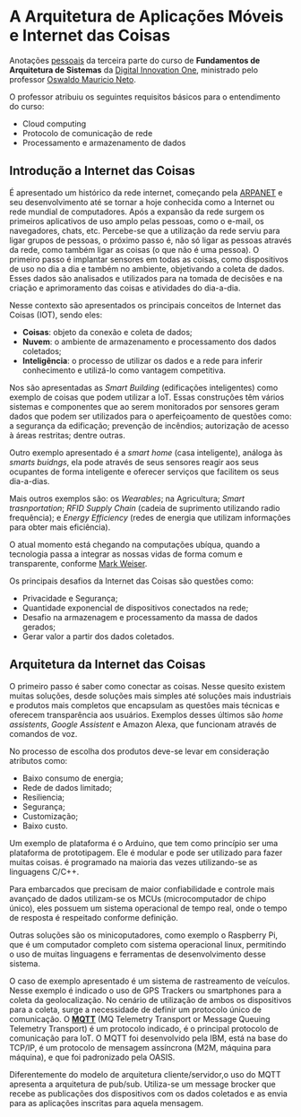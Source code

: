 # A Arquitetura de Aplicações Móveis e Internet das Coisas

Anotações [pessoais][EU] da terceira parte do curso de **Fundamentos de Arquitetura de Sistemas** da [Digital Innovation One][DIO], ministrado pelo professor [Oswaldo Mauricio Neto][PROFESSOR].

O professor atribuiu os seguintes requisitos básicos para o entendimento do curso:

- Cloud computing
- Protocolo de comunicação de rede
- Processamento e armazenamento de dados



## Introdução a Internet das Coisas

É apresentado um histórico da rede internet, começando pela [ARPANET][ARPANET] e seu desenvolvimento até se tornar a hoje conhecida como a Internet ou rede mundial de computadores.
Após a expansão da rede surgem os primeiros aplicativos de uso amplo pelas pessoas, como o e-mail, os navegadores, chats, etc. Percebe-se que a utilização da rede serviu para ligar grupos de pessoas, o próximo passo é, não só ligar as pessoas através da rede, como também ligar as coisas (o que não é uma pessoa).
O primeiro passo é implantar sensores em todas as coisas, como dispositivos de uso no dia a dia e também no ambiente, objetivando a coleta de dados. Esses dados são analisados e utilizados para na tomada de decisões e na criação e aprimoramento das coisas e atividades do dia-a-dia.

Nesse contexto são apresentados os principais conceitos de Internet das Coisas (IOT), sendo eles:

- **Coisas**: objeto da conexão e coleta de dados;
- **Nuvem**: o ambiente de armazenamento e processamento dos dados coletados;
- **Inteligência**: o processo de utilizar os dados e a rede para inferir conhecimento e utilizá-lo como vantagem competitiva.

Nos são apresentadas as *Smart Building* (edificações inteligentes) como exemplo de coisas que podem utilizar a IoT. Essas construções têm vários sistemas e componentes que ao serem monitorados por sensores geram dados que podem ser utilizados para o aperfeiçoamento de questões como: a segurança da edificação; prevenção de incêndios; autorização de acesso à áreas restritas; dentre outras.

 Outro exemplo apresentado é a *smart home* (casa inteligente), análoga às *smarts buidngs*, ela pode através de seus sensores reagir aos seus ocupantes de forma inteligente e oferecer serviços que facilitem os seus dia-a-dias.

 Mais outros exemplos são: os *Wearables*; na Agricultura; *Smart trasnportation*; *RFID Supply Chain* (cadeia de suprimento utilizando radio frequência); e *Energy Efficiency* (redes de energia que utilizam informações para obter mais eficiência).

 O atual momento está chegando na computações ubíqua, quando a tecnologia passa a integrar as nossas vidas de forma comum e transparente, conforme [Mark Weiser][MARK_WEISER].

 Os principais desafios da Internet das Coisas são questões como:

 - Privacidade e Segurança;
 - Quantidade exponencial de dispositivos conectados na rede;
 - Desafio na armazenagem e processamento da massa de dados gerados;
 - Gerar valor a partir dos dados coletados.

## Arquitetura da Internet das Coisas

O primeiro passo é saber como conectar as coisas. Nesse quesito existem muitas soluções, desde soluções mais simples até soluções mais industriais e produtos mais completos que encapsulam as questões mais técnicas e oferecem transparência aos usuários. Exemplos desses últimos são *home assistents*, *Google Assistent* e Amazon Alexa, que funcionam através de comandos de voz.

No processo de escolha dos produtos deve-se levar em consideração atributos como:

- Baixo consumo de energia;
- Rede de dados limitado;
- Resiliencia;
- Segurança;
- Customização;
- Baixo custo.

Um exemplo de plataforma é o Arduino, que tem como princípio ser uma plataforma de prototipagem. Ele é modular e pode ser utilizado para fazer muitas coisas. é programado na maioria das vezes utilizando-se as linguagens C/C++.

Para embarcados que precisam de maior confiabilidade e controle mais avançado de dados utilizam-se os MCUs (microcomputador de chipo único), eles possuem um sistema operacional de tempo real, onde o tempo de resposta é respeitado conforme definição.

Outras soluções são os minicoputadores, como exemplo o Raspberry Pi, que é um computador completo com sistema operacional linux, permitindo o uso de muitas linguagens e ferramentas de desenvolvimento desse sistema.

O caso de exemplo apresentado é um sistema de rastreamento de veículos. Nesse exemplo é indicado o uso de GPS Trackers ou smartphones para a coleta da geolocalização. No cenário de utilização de ambos os dispositivos para a coleta, surge a necessidade de definir um protocolo único de comunicação. O [**MQTT**][MQTT] (MQ Telemetry Transport or Message Queuing Telemetry Transport) é um protocolo indicado, é o principal protocolo de comunicação para IoT. O MQTT foi desenvolvido pela IBM, está na base do TCP/IP, é um protocolo de mensagem assíncrona (M2M, máquina para máquina), e que foi padronizado pela OASIS.

Diferentemente do modelo de arquitetura cliente/servidor,o uso do MQTT apresenta a arquitetura de pub/sub. Utiliza-se um message brocker que recebe as publicações dos dispositivos com os dados coletados e as envia para as aplicações inscritas para aquela mensagem.







[EU]:https://github.com/albuquerq "Natan Albuquerque"
[DIO]:https://web.digitalinnovation.one "Digital Innovation One"
[PROFESSOR]:https://linkedin.com/in/omneto "Oswaldo Mauricio Neto"
[ARPANET]:https://pt.wikipedia.org/wiki/ARPANET "ARPANET"
[MARK_WEISER]:https://pt.wikipedia.org/wiki/Mark_Weiser "Mark Weiser"
[MQTT]:https://pt.wikipedia.org/wiki/MQTT "MQ Telemetry Transport or Message Queuing Telemetry Transport"